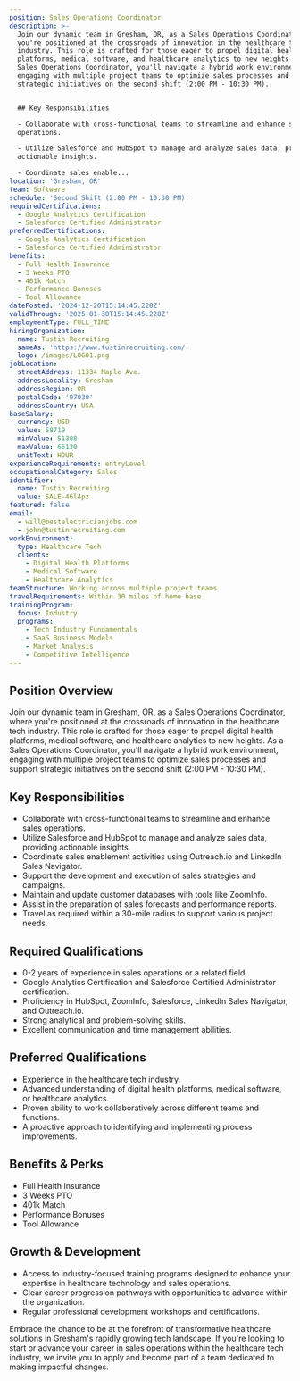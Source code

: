 ```yaml
---
position: Sales Operations Coordinator
description: >-
  Join our dynamic team in Gresham, OR, as a Sales Operations Coordinator, where
  you're positioned at the crossroads of innovation in the healthcare tech
  industry. This role is crafted for those eager to propel digital health
  platforms, medical software, and healthcare analytics to new heights. As a
  Sales Operations Coordinator, you'll navigate a hybrid work environment,
  engaging with multiple project teams to optimize sales processes and support
  strategic initiatives on the second shift (2:00 PM - 10:30 PM).


  ## Key Responsibilities

  - Collaborate with cross-functional teams to streamline and enhance sales
  operations.

  - Utilize Salesforce and HubSpot to manage and analyze sales data, providing
  actionable insights.

  - Coordinate sales enable...
location: 'Gresham, OR'
team: Software
schedule: 'Second Shift (2:00 PM - 10:30 PM)'
requiredCertifications:
  - Google Analytics Certification
  - Salesforce Certified Administrator
preferredCertifications:
  - Google Analytics Certification
  - Salesforce Certified Administrator
benefits:
  - Full Health Insurance
  - 3 Weeks PTO
  - 401k Match
  - Performance Bonuses
  - Tool Allowance
datePosted: '2024-12-20T15:14:45.228Z'
validThrough: '2025-01-30T15:14:45.228Z'
employmentType: FULL_TIME
hiringOrganization:
  name: Tustin Recruiting
  sameAs: 'https://www.tustinrecruiting.com/'
  logo: /images/LOGO1.png
jobLocation:
  streetAddress: 11334 Maple Ave.
  addressLocality: Gresham
  addressRegion: OR
  postalCode: '97030'
  addressCountry: USA
baseSalary:
  currency: USD
  value: 58719
  minValue: 51308
  maxValue: 66130
  unitText: HOUR
experienceRequirements: entryLevel
occupationalCategory: Sales
identifier:
  name: Tustin Recruiting
  value: SALE-46l4pz
featured: false
email:
  - will@bestelectricianjobs.com
  - john@tustinrecruiting.com
workEnvironment:
  type: Healthcare Tech
  clients:
    - Digital Health Platforms
    - Medical Software
    - Healthcare Analytics
teamStructure: Working across multiple project teams
travelRequirements: Within 30 miles of home base
trainingProgram:
  focus: Industry
  programs:
    - Tech Industry Fundamentals
    - SaaS Business Models
    - Market Analysis
    - Competitive Intelligence
---
```



## Position Overview
Join our dynamic team in Gresham, OR, as a Sales Operations Coordinator, where you're positioned at the crossroads of innovation in the healthcare tech industry. This role is crafted for those eager to propel digital health platforms, medical software, and healthcare analytics to new heights. As a Sales Operations Coordinator, you'll navigate a hybrid work environment, engaging with multiple project teams to optimize sales processes and support strategic initiatives on the second shift (2:00 PM - 10:30 PM).

## Key Responsibilities
- Collaborate with cross-functional teams to streamline and enhance sales operations.
- Utilize Salesforce and HubSpot to manage and analyze sales data, providing actionable insights.
- Coordinate sales enablement activities using Outreach.io and LinkedIn Sales Navigator.
- Support the development and execution of sales strategies and campaigns.
- Maintain and update customer databases with tools like ZoomInfo.
- Assist in the preparation of sales forecasts and performance reports.
- Travel as required within a 30-mile radius to support various project needs.

## Required Qualifications
- 0-2 years of experience in sales operations or a related field.
- Google Analytics Certification and Salesforce Certified Administrator certification.
- Proficiency in HubSpot, ZoomInfo, Salesforce, LinkedIn Sales Navigator, and Outreach.io.
- Strong analytical and problem-solving skills.
- Excellent communication and time management abilities.

## Preferred Qualifications
- Experience in the healthcare tech industry.
- Advanced understanding of digital health platforms, medical software, or healthcare analytics.
- Proven ability to work collaboratively across different teams and functions.
- A proactive approach to identifying and implementing process improvements.

## Benefits & Perks
- Full Health Insurance
- 3 Weeks PTO
- 401k Match
- Performance Bonuses
- Tool Allowance

## Growth & Development
- Access to industry-focused training programs designed to enhance your expertise in healthcare technology and sales operations.
- Clear career progression pathways with opportunities to advance within the organization.
- Regular professional development workshops and certifications.

Embrace the chance to be at the forefront of transformative healthcare solutions in Gresham's rapidly growing tech landscape. If you're looking to start or advance your career in sales operations within the healthcare tech industry, we invite you to apply and become part of a team dedicated to making impactful changes.
